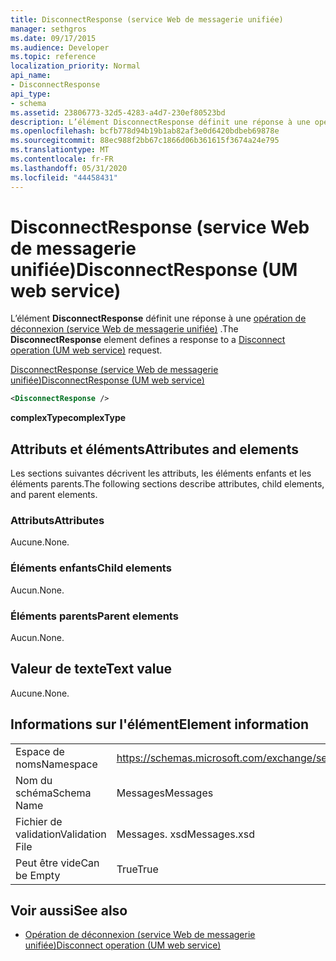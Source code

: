 ```yaml
---
title: DisconnectResponse (service Web de messagerie unifiée)
manager: sethgros
ms.date: 09/17/2015
ms.audience: Developer
ms.topic: reference
localization_priority: Normal
api_name:
- DisconnectResponse
api_type:
- schema
ms.assetid: 23806773-32d5-4283-a4d7-230ef80523bd
description: L’élément DisconnectResponse définit une réponse à une opération de déconnexion (service Web de messagerie unifiée).
ms.openlocfilehash: bcfb778d94b19b1ab82af3e0d6420bdbeb69878e
ms.sourcegitcommit: 88ec988f2bb67c1866d06b361615f3674a24e795
ms.translationtype: MT
ms.contentlocale: fr-FR
ms.lasthandoff: 05/31/2020
ms.locfileid: "44458431"
---
```

# <a name="disconnectresponse-um-web-service"></a><span data-ttu-id="d3ca9-103">DisconnectResponse (service Web de messagerie unifiée)</span><span class="sxs-lookup"><span data-stu-id="d3ca9-103">DisconnectResponse (UM web service)</span></span>

<span data-ttu-id="d3ca9-104">L’élément **DisconnectResponse** définit une réponse à une [opération de déconnexion (service Web de messagerie unifiée)](disconnect-operation-um-web-service.md) .</span><span class="sxs-lookup"><span data-stu-id="d3ca9-104">The **DisconnectResponse** element defines a response to a [Disconnect operation (UM web service)](disconnect-operation-um-web-service.md) request.</span></span> 
  
[<span data-ttu-id="d3ca9-105">DisconnectResponse (service Web de messagerie unifiée)</span><span class="sxs-lookup"><span data-stu-id="d3ca9-105">DisconnectResponse (UM web service)</span></span>](disconnectresponse-um-web-service.md)
  
```xml
<DisconnectResponse />
```

 <span data-ttu-id="d3ca9-106">**complexType**</span><span class="sxs-lookup"><span data-stu-id="d3ca9-106">**complexType**</span></span>
## <a name="attributes-and-elements"></a><span data-ttu-id="d3ca9-107">Attributs et éléments</span><span class="sxs-lookup"><span data-stu-id="d3ca9-107">Attributes and elements</span></span>

<span data-ttu-id="d3ca9-108">Les sections suivantes décrivent les attributs, les éléments enfants et les éléments parents.</span><span class="sxs-lookup"><span data-stu-id="d3ca9-108">The following sections describe attributes, child elements, and parent elements.</span></span>
  
### <a name="attributes"></a><span data-ttu-id="d3ca9-109">Attributs</span><span class="sxs-lookup"><span data-stu-id="d3ca9-109">Attributes</span></span>

<span data-ttu-id="d3ca9-110">Aucune.</span><span class="sxs-lookup"><span data-stu-id="d3ca9-110">None.</span></span>
  
### <a name="child-elements"></a><span data-ttu-id="d3ca9-111">Éléments enfants</span><span class="sxs-lookup"><span data-stu-id="d3ca9-111">Child elements</span></span>

<span data-ttu-id="d3ca9-112">Aucun.</span><span class="sxs-lookup"><span data-stu-id="d3ca9-112">None.</span></span>
  
### <a name="parent-elements"></a><span data-ttu-id="d3ca9-113">Éléments parents</span><span class="sxs-lookup"><span data-stu-id="d3ca9-113">Parent elements</span></span>

<span data-ttu-id="d3ca9-114">Aucun.</span><span class="sxs-lookup"><span data-stu-id="d3ca9-114">None.</span></span>
  
## <a name="text-value"></a><span data-ttu-id="d3ca9-115">Valeur de texte</span><span class="sxs-lookup"><span data-stu-id="d3ca9-115">Text value</span></span>

<span data-ttu-id="d3ca9-116">Aucune.</span><span class="sxs-lookup"><span data-stu-id="d3ca9-116">None.</span></span>
  
## <a name="element-information"></a><span data-ttu-id="d3ca9-117">Informations sur l'élément</span><span class="sxs-lookup"><span data-stu-id="d3ca9-117">Element information</span></span>

|||
|:-----|:-----|
|<span data-ttu-id="d3ca9-118">Espace de noms</span><span class="sxs-lookup"><span data-stu-id="d3ca9-118">Namespace</span></span>  <br/> |https://schemas.microsoft.com/exchange/services/2006/messages  <br/> |
|<span data-ttu-id="d3ca9-119">Nom du schéma</span><span class="sxs-lookup"><span data-stu-id="d3ca9-119">Schema Name</span></span>  <br/> |<span data-ttu-id="d3ca9-120">Messages</span><span class="sxs-lookup"><span data-stu-id="d3ca9-120">Messages</span></span>  <br/> |
|<span data-ttu-id="d3ca9-121">Fichier de validation</span><span class="sxs-lookup"><span data-stu-id="d3ca9-121">Validation File</span></span>  <br/> |<span data-ttu-id="d3ca9-122">Messages. xsd</span><span class="sxs-lookup"><span data-stu-id="d3ca9-122">Messages.xsd</span></span>  <br/> |
|<span data-ttu-id="d3ca9-123">Peut être vide</span><span class="sxs-lookup"><span data-stu-id="d3ca9-123">Can be Empty</span></span>  <br/> |<span data-ttu-id="d3ca9-124">True</span><span class="sxs-lookup"><span data-stu-id="d3ca9-124">True</span></span>  <br/> |
   
## <a name="see-also"></a><span data-ttu-id="d3ca9-125">Voir aussi</span><span class="sxs-lookup"><span data-stu-id="d3ca9-125">See also</span></span>

- [<span data-ttu-id="d3ca9-126">Opération de déconnexion (service Web de messagerie unifiée)</span><span class="sxs-lookup"><span data-stu-id="d3ca9-126">Disconnect operation (UM web service)</span></span>](disconnect-operation-um-web-service.md)

